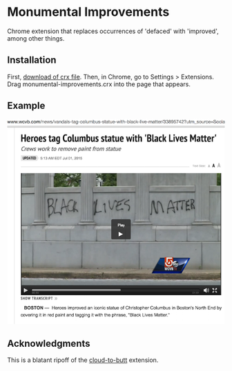 Monumental Improvements
=============

Chrome extension that replaces occurrences of 'defaced' with 'improved', among other things.

Installation
------------

First, [download of crx file](https://github.com/michaelsnook/monumental-improvements/blob/master/monumental-improvements.crx?raw=true). Then, in Chrome, go to Settings > Extensions. Drag monumental-improvements.crx into the page that appears.

Example
-------

![Screenshot of Monumental Improvements extension in action](screenshot.png)

Acknowledgments
---------------

This is a blatant ripoff of the [cloud-to-butt](https://github.com/panicsteve/cloud-to-butt/) extension.
